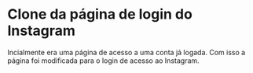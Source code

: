 # Clone da página de login do Instagram

Incialmente era uma página de acesso a uma conta já logada. Com isso a página foi modificada para o login de acesso ao Instagram.
